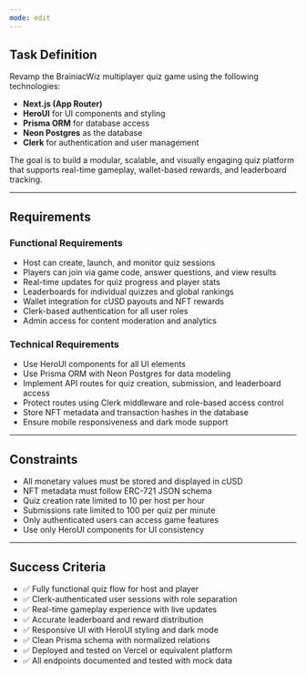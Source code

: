 ```yaml
---
mode: edit
---
```


## Task Definition

Revamp the BrainiacWiz multiplayer quiz game using the following technologies:

- **Next.js (App Router)**
- **HeroUI** for UI components and styling
- **Prisma ORM** for database access
- **Neon Postgres** as the database
- **Clerk** for authentication and user management

The goal is to build a modular, scalable, and visually engaging quiz platform that supports real-time gameplay, wallet-based rewards, and leaderboard tracking.

---

## Requirements

### Functional Requirements

- Host can create, launch, and monitor quiz sessions
- Players can join via game code, answer questions, and view results
- Real-time updates for quiz progress and player stats
- Leaderboards for individual quizzes and global rankings
- Wallet integration for cUSD payouts and NFT rewards
- Clerk-based authentication for all user roles
- Admin access for content moderation and analytics

### Technical Requirements

- Use HeroUI components for all UI elements
- Use Prisma ORM with Neon Postgres for data modeling
- Implement API routes for quiz creation, submission, and leaderboard access
- Protect routes using Clerk middleware and role-based access control
- Store NFT metadata and transaction hashes in the database
- Ensure mobile responsiveness and dark mode support

---

## Constraints

- All monetary values must be stored and displayed in cUSD
- NFT metadata must follow ERC-721 JSON schema
- Quiz creation rate limited to 10 per host per hour
- Submissions rate limited to 100 per quiz per minute
- Only authenticated users can access game features
- Use only HeroUI components for UI consistency

---

## Success Criteria

- ✅ Fully functional quiz flow for host and player
- ✅ Clerk-authenticated user sessions with role separation
- ✅ Real-time gameplay experience with live updates
- ✅ Accurate leaderboard and reward distribution
- ✅ Responsive UI with HeroUI styling and dark mode
- ✅ Clean Prisma schema with normalized relations
- ✅ Deployed and tested on Vercel or equivalent platform
- ✅ All endpoints documented and tested with mock data
